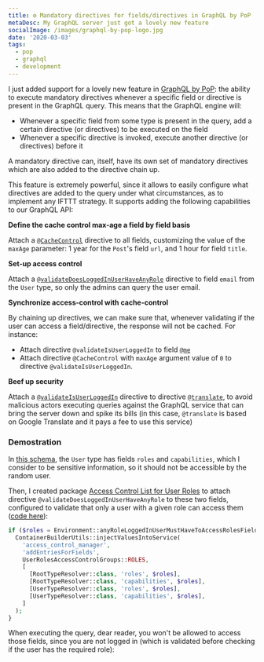 ```yaml
---
title: ⚙️ Mandatory directives for fields/directives in GraphQL by PoP
metaDesc: My GraphQL server just got a lovely new feature
socialImage: /images/graphql-by-pop-logo.jpg
date: '2020-03-03'
tags:
  - pop
  - graphql
  - development
---
```


I just added support for a lovely new feature in [GraphQL by PoP](https://graphql-by-pop.com): the ability to execute mandatory directives whenever a specific field or directive is present in the GraphQL query. This means that the GraphQL engine will: 

- Whenever a specific field from some type is present in the query, add a certain directive (or directives) to be executed on the field
- Whenever a specific directive is invoked, execute another directive (or directives) before it

A mandatory directive can, itself, have its own set of mandatory directives which are also added to the directive chain up.

This feature is extremely powerful, since it allows to easily configure what directives are added to the query under what circumstances, as to implement any IFTTT strategy. It supports adding the following capabilities to our GraphQL API:

**Define the cache control max-age a field by field basis** 

Attach a [`@CacheControl`](https://github.com/getpop/cache-control/blob/fd4d45c0ad939d4ba8510c895d3d2050d318dfae/src/DirectiveResolvers/AbstractCacheControlDirectiveResolver.php) directive to all fields, customizing the value of the `maxAge` parameter: 1 year for the `Post`'s field `url`, and 1 hour for field `title`.

**Set-up access control** 

Attach a [`@validateDoesLoggedInUserHaveAnyRole`](https://github.com/getpop/user-roles-access-control/blob/4570612cd228719b9447bba022cb13f3377dfd41/src/DirectiveResolvers/ValidateDoesLoggedInUserHaveAnyRoleDirectiveResolver.php) directive to field `email` from the `User` type, so only the admins can query the user email.

**Synchronize access-control with cache-control**

By chaining up directives, we can make sure that, whenever validating if the user can access a field/directive, the response will not be cached. For instance:

- Attach directive `@validateIsUserLoggedIn` to field [`@me`](https://github.com/getpop/user-state/blob/5731dced0f645c9ca6d631b3ea21794655653539/src/FieldResolvers/MeFieldResolverTrait.php)
- Attach directive `@CacheControl` with `maxAge` argument value of `0` to directive `@validateIsUserLoggedIn`.

**Beef up security** 

Attach a [`@validateIsUserLoggedIn`](https://github.com/getpop/user-state-access-control/blob/9b33e16da8d575a3da9017caa97b6f417b688fc2/src/DirectiveResolvers/ValidateIsUserLoggedInDirectiveResolver.php) directive to directive [`@translate`](https://github.com/getpop/google-translate-directive/blob/4f3efa0af5713aafdefbd428a74944d102ab0871/src/DirectiveResolvers/AbstractGoogleTranslateDirectiveResolver.php), to avoid malicious actors executing queries against the GraphQL service that can bring the server down and spike its bills (in this case, `@translate` is based on Google Translate and it pays a fee to use this service)

### Demostration

In [this schema](https://newapi.getpop.org/graphql-interactive/), the `User` type has fields `roles` and `capabilities`, which I consider to be sensitive information, so it should not be accessible by the random user.

Then, I created package [Access Control List for User Roles](https://github.com/getpop/user-roles-acl) to attach directive `@validateDoesLoggedInUserHaveAnyRole` to these two fields, configured to validate that only a user with a given role can access them ([code here](https://github.com/getpop/user-roles-acl/blob/b0c57c185b6db06af45b81d388c55d6a1dceb22f/src/Config/ServiceConfiguration.php#L22)):

```php
if ($roles = Environment::anyRoleLoggedInUserMustHaveToAccessRolesFields()) {
  ContainerBuilderUtils::injectValuesIntoService(
    'access_control_manager',
    'addEntriesForFields',
    UserRolesAccessControlGroups::ROLES,
    [
      [RootTypeResolver::class, 'roles', $roles],
      [RootTypeResolver::class, 'capabilities', $roles],
      [UserTypeResolver::class, 'roles', $roles],
      [UserTypeResolver::class, 'capabilities', $roles],
    ]
  );
}
```

When executing the query, dear reader, you won't be allowed to access those fields, since you are not logged in (which is validated before checking if the user has the required role):

<link href="https://unpkg.com/graphiql/graphiql.min.css" rel="stylesheet" />

<div id="graphiql" style="height: 65vh; padding-top: 0; margin-top: 1rem;" class="video-player"></div>

<script
  crossorigin
  src="https://unpkg.com/react/umd/react.production.min.js"
></script>
<script
  crossorigin
  src="https://unpkg.com/react-dom/umd/react-dom.production.min.js"
></script>
<script
  crossorigin
  src="https://unpkg.com/graphiql/graphiql.min.js"
></script>

<script>
  const apiURL = 'https://newapi.getpop.org/api/graphql/';
  const responseText = "Click the \"Execute Query\" button";
  const graphQLFetcher = graphQLParams =>
    fetch(apiURL, {
      method: 'post',
      headers: { 'Content-Type': 'application/json' },
      body: JSON.stringify(graphQLParams),
    })
      .then(response => response.json())
      .catch(() => response.text());

  ReactDOM.render(
    React.createElement(
      GraphiQL, 
      { 
        fetcher: graphQLFetcher,
        docExplorerOpen: false,
        response: responseText,
        query: "query {\n  user(id:1) {\n    name\n    capabilities\n    roles {\n      name\n    }\n  }\n}",
        variables: null,
        defaultVariableEditorOpen: false
      }
    ),
    document.getElementById('graphiql'),
  );
</script>